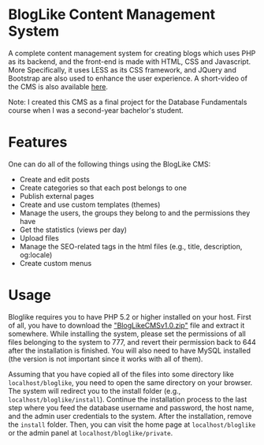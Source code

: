 # BlogLike Content Management System

A complete content management system for creating blogs which uses PHP as its backend, and the front-end is made with HTML, CSS and Javascript.
More Specifically, it uses LESS as its CSS framework, and JQuery and Bootstrap are also used to enhance the user experience. A short-video of the CMS is also available [here](https://mega.nz/file/GeJm0JDS#claukb6oZMG4TemRlP2RptpzfrTmDU-TJ9LXfMR1QbQ).

Note: I created this CMS as a final project for the Database Fundamentals course when I was a second-year bachelor's student.

# Features

One can do all of the following things using the BlogLike CMS:

- Create and edit posts
- Create categories so that each post belongs to one
- Publish external pages
- Create and use custom templates (themes)
- Manage the users, the groups they belong to and the permissions they have
- Get the statistics (views per day)
- Upload files
- Manage the SEO-related tags in the html files (e.g., title, description, og:locale)
- Create custom menus

# Usage

Bloglike requires you to have PHP 5.2 or higher installed on your host. First of all, you have to download the ["BlogLikeCMSv1.0.zip"](https://github.com/arm-on/bloglike-cms/blob/master/BlogLikeCMSv1.0.zip) file and extract it somewhere. While installing the system, please set the permissions of all files belonging to the system to 777, and revert their permission back to 644 after the installation is finished. You will also need to have MySQL installed (the version is not important since it works with all of them).

Assuming that you have copied all of the files into some directory like `localhost/bloglike`, you need to open the same directory on your browser. The system will redirect you to the install folder (e.g., `localhost/bloglike/install`). Continue the installation process to the last step where you feed the database username and password, the host name, and the admin user credentials to the system. After the installation, remove the `install` folder. Then, you can visit the home page at `localhost/bloglike` or the admin panel at `localhost/bloglike/private`. 
